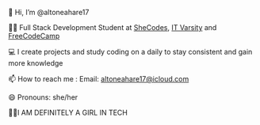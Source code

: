👋 Hi, I’m @altoneahare17

👩‍💻 Full Stack Development Student at <a href="https://www.shecodes.io">SheCodes</a>, <a href="https://itvarsity.org">IT Varsity</a> and <a href="https://www.freecodecamp.org">FreeCodeCamp</a>

💻 I create projects and study coding on a daily to stay consistent and gain more knowledge

📫 How to reach me : 
   Email: altoneahare17@icloud.com

😄 Pronouns: she/her

💅🏽I AM DEFINITELY A GIRL IN TECH 
